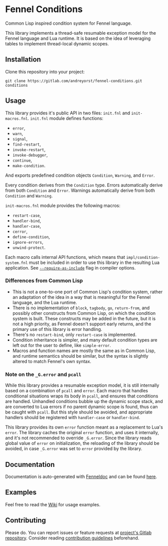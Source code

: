 # Fennel Conditions

Common Lisp inspired condition system for Fennel language.

This library implements a thread-safe resumable exception model for the Fennel language and Lua runtime.
It is based on the idea of leveraging tables to implement thread-local dynamic scopes.

## Installation

Clone this repository into your project:

    git clone https://gitlab.com/andreyorst/fennel-conditions.git conditions

## Usage

This library provides it's public API in two files: `init.fnl` and `init-macros.fnl`.
`init.fnl` module defines functions:

- `error`,
- `warn`,
- `signal`,
- `find-restart`,
- `invoke-restart`,
- `invoke-debugger`,
- `continue`,
- `make-condition`.

And exports predefined condition objects `Condition`, `Warning`, and `Error`.

Every condition derives from the `Condition` type.
Errors automatically derive from both `Condition` and `Error`.
Warnings automatically derive from both `Condition` and `Warning`.

`init-macros.fnl` module provides the following macros:

- `restart-case`,
- `handler-bind`,
- `handler-case`,
- `cerror`,
- `define-condition`,
- `ignore-errors`,
- `unwind-protect`.

Each macro calls internal API functions, which means that `impl/condition-system.fnl` must be included in order to use this library in the resulting Lua application.
See [`--require-as-include`](https://fennel-lang.org/reference#include) flag in compiler options.

### Differences from Common Lisp

- This is not a one-to-one port of Common Lisp's condition system, rather an adaptation of the idea in a way that is meaningful for the Fennel language, and the Lua runtime.
- There is no implementation of `block`, `tagbody`, `go`, `return-from`, and possibly other constructs from Common Lisp, on which the condition system is built.
  These constructs may be added in the future, but it is not a high priority, as Fennel doesn't support early returns, and the primary use of this library is error handling.
- There's no `restart-bind`, only `restart-case` is implemented.
- Condition inheritance is simpler, and many default condition types are left out for the user to define, like `simple-error`.
- Macros and function names are mostly the same as in Common Lisp, and runtime semantics should be similar, but the syntax is slightly altered to match Fennel's own syntax.

### Note on the `_G.error` and `pcall`

While this library provides a resumable exception model, it is still internally based on a combination of `pcall` and `error`.
Each macro that handles conditional situations wraps its body in `pcall`, and ensures that conditions are handled.
Unhandled conditions bubble up the dynamic scope stack, and are converted to Lua errors if no parent dynamic scope is found, thus can be caught with `pcall`.
But this style should be avoided, and appropriate handlers should be registered with `handler-case` or `handler-bind`.

This library provides its own `error` function meant as a replacement to Lua's `error`.
The library caches the original `error` function, and uses it internally, and it's not recommended to override `_G.error`.
Since the library reads global value of `error` on initialization, the reloading of the library should be avoided, in case `_G.error` was set to `error` provided by the library.

## Documentation

Documentation is auto-generated with [Fenneldoc](https://gitlab.com/andreyorst/fenneldoc) and can be found [here](https://gitlab.com/andreyorst/fennel-conditions/-/tree/master/doc).

## Examples

Feel free to read the [Wiki](https://gitlab.com/andreyorst/fennel-conditions/-/wikis/home) for usage examples.

## Contributing

Please do.
You can report issues or feature requests at [project's Gitlab repository](https://gitlab.com/andreyorst/fennel-conditions).
Consider reading [contribution guidelines](https://gitlab.com/andreyorst/fennel-conditions/-/blob/master/CONTRIBUTING.md) beforehand.

<!--  LocalWords:  Lua Lua's Gitlab Unhandled
 -->
